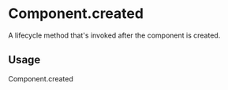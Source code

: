 # Component.created

A lifecycle method that's invoked after the component is created. 

## Usage

Component.created
